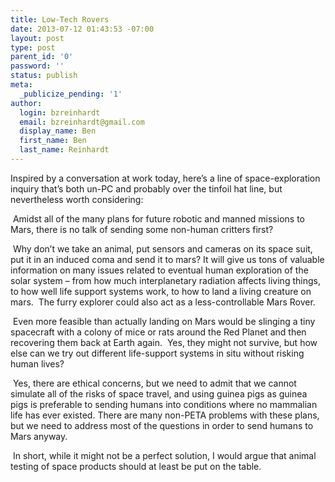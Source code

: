 ```yaml
---
title: Low-Tech Rovers
date: 2013-07-12 01:43:53 -07:00
layout: post
type: post
parent_id: '0'
password: ''
status: publish
meta:
  _publicize_pending: '1'
author:
  login: bzreinhardt
  email: bzreinhardt@gmail.com
  display_name: Ben
  first_name: Ben
  last_name: Reinhardt
---
```


<p>Inspired by a conversation at work today, here’s a line of space-exploration inquiry that’s both un-PC and probably over the tinfoil hat line, but nevertheless worth considering:</p>
<p> Amidst all of the many plans for future robotic and manned missions to Mars, there is no talk of sending some non-human critters first?</p>
<p> Why don’t we take an animal, put sensors and cameras on its space suit, put it in an induced coma and send it to mars? It will give us tons of valuable information on many issues related to eventual human exploration of the solar system – from how much interplanetary radiation affects living things, to how well life support systems work, to how to land a living creature on mars.  The furry explorer could also act as a less-controllable Mars Rover. </p>
<p> Even more feasible than actually landing on Mars would be slinging a tiny spacecraft with a colony of mice or rats around the Red Planet and then recovering them back at Earth again.  Yes, they might not survive, but how else can we try out different life-support systems in situ without risking human lives?</p>
<p> Yes, there are ethical concerns, but we need to admit that we cannot simulate all of the risks of space travel, and using guinea pigs as guinea pigs is preferable to sending humans into conditions where no mammalian life has ever existed. There are many non-PETA problems with these plans, but we need to address most of the questions in order to send humans to Mars anyway.  </p>
<p> In short, while it might not be a perfect solution, I would argue that animal testing of space products should at least be put on the table. </p>
